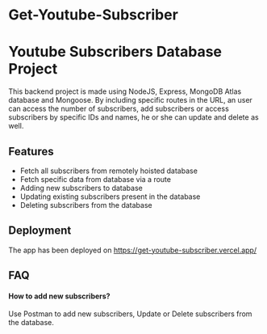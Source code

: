 # Get-Youtube-Subscriber

# Youtube Subscribers Database Project

This backend project is made using NodeJS, Express, MongoDB Atlas database and Mongoose.
By including specific routes in the URL, an user can access the number of subscribers, add subscribers or access subscribers by specific IDs and names, he or she can update and delete as well.

## Features

- Fetch all subscribers from remotely hoisted database
- Fetch specific data from database via a route
- Adding new subscribers to database
- Updating existing subscribers present in the database
- Deleting subscribers from the database 

## Deployment

The app has been deployed on 
https://get-youtube-subscriber.vercel.app/


## FAQ

#### How to add new subscribers?

Use Postman to add new subscribers, Update or Delete subscribers from the database.






